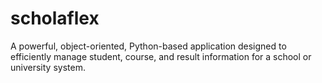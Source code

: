 # scholaflex
A powerful, object-oriented, Python-based application designed to efficiently manage student, course, and result information for a school or university system.
